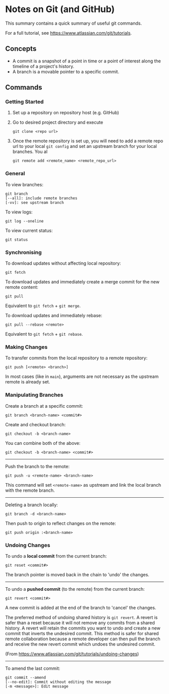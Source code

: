 # Notes on Git (and GitHub)
This summary contains a quick summary of useful git commands.

For a full tutorial, see https://www.atlassian.com/git/tutorials.

## Concepts
- A commit is a snapshot of a point in time or a point of interest along the timeline of a project's history.
- A branch is a movable pointer to a specific commit.

## Commands

### Getting Started

1. Set up a repository on repository host (e.g. GitHub)
2. Go to desired project directory and execute 

    `git clone <repo url>`
3. Once the remote repository is set up, you will need to add a remote repo url to your local `git config` and set an upstream branch for your local branches. You al

    `git remote add <remote_name> <remote_repo_url>`

### General

To view branches:
    
    git branch 
    [--all]: include remote branches
    [-vv]: see upstream branch

To view logs:

    git log --oneline

To view current status:

    git status

### Synchronising

To download updates without affecting local repository:
    
    git fetch
    
To download updates and immediately create a merge commit for the new remote content:

    git pull 

Equivalent to `git fetch` + `git merge`.

To download updates and immediately rebase:

    git pull --rebase <remote>

Equivalent to `git fetch` + `git rebase`.

### Making Changes

To transfer commits from the local repository to a remote repository:

    git push [<remote> <branch>]

In most cases (like in `main`), arguments are not necessary as the upstream remote is already set.

### Manipulating Branches

Create a branch at a specific commit:

    git branch <branch-name> <commit#>
    
Create and checkout branch:

    git checkout -b <branch-name>

You can combine both of the above:

    git checkout -b <branch-name> <commit#>
    
---

Push the branch to the remote:

    git push -u <remote-name> <branch-name>

This command will set `<remote-name>` as upstream and link the local branch with the remote branch.

---

Deleting a branch locally:
    
    git branch -d <branch-name>
    
Then push to origin to reflect changes on the remote:
  
    git push origin :<branch-name>

### Undoing Changes

To undo a **local commit** from the current branch:

    git reset <commit#>

The branch pointer is moved back in the chain to 'undo' the changes.

---

To undo a **pushed commit** (to the remote) from the current branch:

    git revert <commit#>

A new commit is added at the end of the branch to 'cancel' the changes.

The preferred method of undoing shared history is `git revert`. A revert is safer than a reset because it will not remove any commits from a shared history. A revert will retain the commits you want to undo and create a new commit that inverts the undesired commit. This method is safer for shared remote collaboration because a remote developer can then pull the branch and receive the new revert commit which undoes the undesired commit.

(From https://www.atlassian.com/git/tutorials/undoing-changes)

---

To amend the last commit:

    git commit --amend
    [--no-edit]: Commit without editing the message
    [-m <message>]: Edit message
